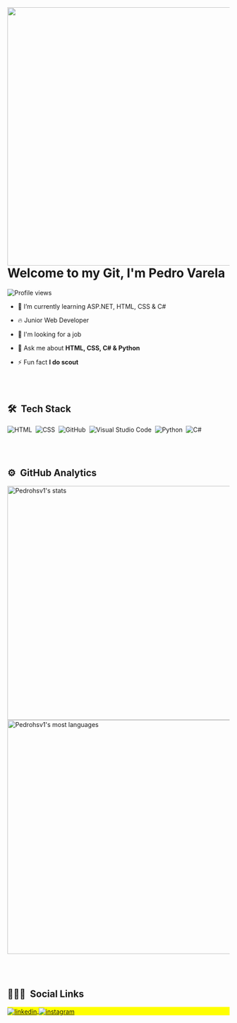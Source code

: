 <img align="right" height="585em" src="https://raw.githubusercontent.com/gist/Pedrohsv1/9e21fdf007e8584acb01ec84ad09c27b/raw/940f3f86e8041994b0d5e841684a51df3edc845e/githubcard.svg"/>
<h1 align="left">Welcome to my Git, I'm Pedro Varela</h1>
<p align="left"> <img src="https://komarev.com/ghpvc/?username=Pedrohsv1&color=yellow" alt="Profile views" /> </p>

- 🌱 I’m currently learning ASP.NET, HTML, CSS & C#

- 🔥 Junior Web Developer

- 🔭 I'm looking for a job

- 💬 Ask me about **HTML, CSS, C# & Python**

- ⚡ Fun fact **I do scout**

<br><br>

## 🛠 &nbsp;Tech Stack

![HTML](https://img.shields.io/badge/-HTML-05122A?style=flat&logo=HTML5)&nbsp;
![CSS](https://img.shields.io/badge/-CSS-05122A?style=flat&logo=CSS3&logoColor=1572B6)&nbsp;
![GitHub](https://img.shields.io/badge/-GitHub-05122A?style=flat&logo=github)&nbsp;
![Visual Studio Code](https://img.shields.io/badge/-Visual%20Studio%20Code-05122A?style=flat&logo=visual-studio-code&logoColor=007ACC)&nbsp;
![Python](https://img.shields.io/badge/-Python-05122A?style=flat&logo=python)&nbsp;
![C#](https://img.shields.io/badge/-Csharp-05122A?style=flat&logo=csharp)&nbsp;

<br><br>

## ⚙️ &nbsp;GitHub Analytics

<p align="left">
<img width="530em" src="https://github-readme-stats.vercel.app/api?username=Pedrohsv1&show_icons=true&theme=radical" alt="Pedrohsv1's stats"/>
<img width="530em" src="https://github-readme-stats.vercel.app/api/top-langs/?username=Pedrohsv1&layout=compact&theme=radical" alt="Pedrohsv1's most languages"/>
</p>

<br><br>

## 👨🏽‍🦲 &nbsp;Social Links

<p align="left" style="background:yellow">

<a href="linkedin.com/in/pedro-varela-185051220" target="_blank">
  <img align="center" src="https://img.shields.io/badge/-Pedrohsv1-05122A?style=flat&logo=linkedin" alt="linkedin"/>
</a>
<a href="https://instagram.com/pedro_varelaa" target="_blank">
 <img align="center" src="https://img.shields.io/badge/-pedro_varelaa-05122A?style=flat&logo=instagram" alt="instagram"/>
</a>
</p>

<!--
**maykbrito/maykbrito** is a ✨ _special_ ✨ repository because its `README.md` (this file) appears on your GitHub profile.
Here are some ideas to get you started:
- 🔭 I’m currently working on ...
- 🌱 I’m currently learning ...
- 👯 I’m looking to collaborate on ...
- 🤔 I’m looking for help with ...
- 💬 Ask me about ...
- 📫 How to reach me: ...
- 😄 Pronouns: ...
- ⚡ Fun fact: ...
-->
